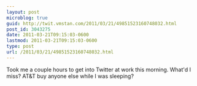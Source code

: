```yaml
---
layout: post
microblog: true
guid: http://twit.vmstan.com/2011/03/21/49851523160748032.html
post_id: 3043275
date: 2011-03-21T09:15:03-0600
lastmod: 2011-03-21T09:15:03-0600
type: post
url: /2011/03/21/49851523160748032.html
---
```

Took me a couple hours to get into Twitter at work this morning. What'd I miss? AT&T buy anyone else while I was sleeping?
